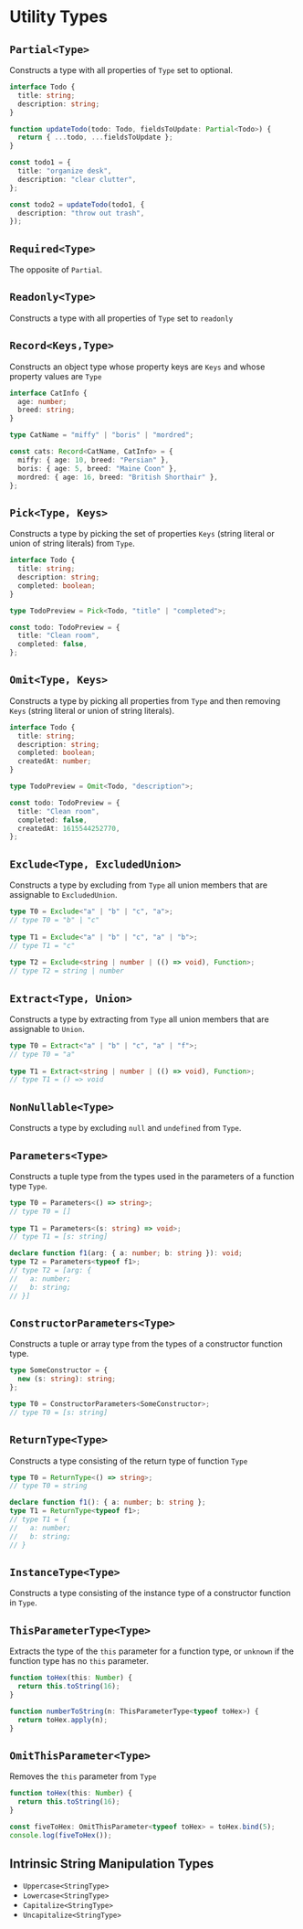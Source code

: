 # Utility Types

## `Partial<Type>`

Constructs a type with all properties of `Type` set to optional.

```ts
interface Todo {
  title: string;
  description: string;
}

function updateTodo(todo: Todo, fieldsToUpdate: Partial<Todo>) {
  return { ...todo, ...fieldsToUpdate };
}

const todo1 = {
  title: "organize desk",
  description: "clear clutter",
};

const todo2 = updateTodo(todo1, {
  description: "throw out trash",
});
```

## `Required<Type>`

The opposite of `Partial`.


## `Readonly<Type>`

Constructs a type with all properties of `Type` set to `readonly`


## `Record<Keys,Type>`

Constructs an object type whose property keys are `Keys` and whose property values are `Type`

```ts
interface CatInfo {
  age: number;
  breed: string;
}

type CatName = "miffy" | "boris" | "mordred";

const cats: Record<CatName, CatInfo> = {
  miffy: { age: 10, breed: "Persian" },
  boris: { age: 5, breed: "Maine Coon" },
  mordred: { age: 16, breed: "British Shorthair" },
};
```


## `Pick<Type, Keys>`

Constructs a type by picking the set of properties `Keys` (string literal or union of string literals) from `Type`.

```ts
interface Todo {
  title: string;
  description: string;
  completed: boolean;
}

type TodoPreview = Pick<Todo, "title" | "completed">;

const todo: TodoPreview = {
  title: "Clean room",
  completed: false,
};
```

## `Omit<Type, Keys>`

Constructs a type by picking all properties from `Type` and then removing `Keys` (string literal or union of string literals).

```ts
interface Todo {
  title: string;
  description: string;
  completed: boolean;
  createdAt: number;
}

type TodoPreview = Omit<Todo, "description">;

const todo: TodoPreview = {
  title: "Clean room",
  completed: false,
  createdAt: 1615544252770,
};
```

## `Exclude<Type, ExcludedUnion>`

Constructs a type by excluding from `Type` all union members that are assignable to `ExcludedUnion`.

```ts
type T0 = Exclude<"a" | "b" | "c", "a">;
// type T0 = "b" | "c"
     
type T1 = Exclude<"a" | "b" | "c", "a" | "b">;
// type T1 = "c"
     
type T2 = Exclude<string | number | (() => void), Function>;
// type T2 = string | number
```

## `Extract<Type, Union>`

Constructs a type by extracting from `Type` all union members that are assignable to `Union`.

```ts
type T0 = Extract<"a" | "b" | "c", "a" | "f">;
// type T0 = "a"
     
type T1 = Extract<string | number | (() => void), Function>;
// type T1 = () => void
```


## `NonNullable<Type>`

Constructs a type by excluding `null` and `undefined` from `Type`.


## `Parameters<Type>`

Constructs a tuple type from the types used in the parameters of a function type `Type`.

```ts
type T0 = Parameters<() => string>;
// type T0 = []
     
type T1 = Parameters<(s: string) => void>;
// type T1 = [s: string]

declare function f1(arg: { a: number; b: string }): void;
type T2 = Parameters<typeof f1>;
// type T2 = [arg: {
//   a: number;
//   b: string;
// }]
```

## `ConstructorParameters<Type>`

Constructs a tuple or array type from the types of a constructor function type. 

```ts
type SomeConstructor = {
  new (s: string): string;
};

type T0 = ConstructorParameters<SomeConstructor>;
// type T0 = [s: string]
```


## `ReturnType<Type>`

Constructs a type consisting of the return type of function `Type`

```ts
type T0 = ReturnType<() => string>;
// type T0 = string

declare function f1(): { a: number; b: string };
type T1 = ReturnType<typeof f1>;
// type T1 = {
//   a: number;
//   b: string;
// }
```

## `InstanceType<Type>`

Constructs a type consisting of the instance type of a constructor function in `Type`.


## `ThisParameterType<Type>`

Extracts the type of the `this` parameter for a function type, or `unknown` if the function type has no `this` parameter.

```ts
function toHex(this: Number) {
  return this.toString(16);
}

function numberToString(n: ThisParameterType<typeof toHex>) {
  return toHex.apply(n);
}
```


## `OmitThisParameter<Type>`

Removes the `this` parameter from `Type`

```ts
function toHex(this: Number) {
  return this.toString(16);
}

const fiveToHex: OmitThisParameter<typeof toHex> = toHex.bind(5);
console.log(fiveToHex());
```


## Intrinsic String Manipulation Types

- `Uppercase<StringType>`
- `Lowercase<StringType>`
- `Capitalize<StringType>`
- `Uncapitalize<StringType>`